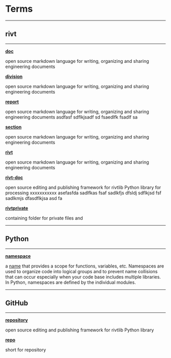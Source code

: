 
# **Terms**

<style>
  code {
    background: #e6ecdf;
    color:#000000;
  }
</style>



<hr>

## rivt
<hr>

[**doc**](/write.md) 

  open source markdown language for writing, organizing and sharing engineering documents

[**division**](/write.md) 

  open source markdown language for writing, organizing and sharing engineering documents

[**report**](/write.md) 

  open source markdown language for writing, organizing and sharing engineering documents asdfasf sdflkjsadf sd fsaedlfk fsadlf sa

[**section**](/write.md) 

  open source markdown language for writing, organizing and sharing engineering documents

[**rivt**](/write.md) 

  open source markdown language for writing, organizing and sharing engineering documents

[**rivt-doc**](/organize.md)

  open source editing and publishing framework for rivtlib Python library for processing xxxxxxxxxxx asefasfda sadlfkas fsaf sadlkfjs dfsldj sdflkjsd fsf sadlkmjs dfasdflkjsa asd fa 

[**rivtprivate**](/organize.md)

  containing folder for private files and 



<hr>

## Python
<hr>

[**namespace**](/organize.md)

   a [name](https://en.wikipedia.org/wiki/Namespace) that provides a scope for
  functions, variables, etc. Namespaces are used to organize code into logical
  groups and to prevent name collisions that can occur especially when your
  code base includes multiple libraries. In Python, namespaces are defined by
  the individual modules.
  

<hr>

## GitHub
<hr>

[**repository**](/organize.md)

  open source editing and publishing framework for rivtlib Python library

[**repo**](/organize.md)

  short for repository
